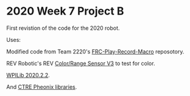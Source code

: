 # 2020 Week 7 Project B
First revistion of the code for the 2020 robot.

Uses:

Modified code from Team 2220's [FRC-Play-Record-Macro](https://github.com/DennisMelamed/FRC-Play-Record-Macro) reposotory.

REV Robotic's REV [Color/Range Sensor V3](http://www.revrobotics.com/rev-31-1557/) to test for color.

[WPILib 2020.2.2](https://github.com/wpilibsuite/allwpilib/releases/tag/v2020.2.2).

And [CTRE Pheonix libraries](https://www.ctr-electronics.com/control-system/motor-control/victor-spx.html#product_tabs_technical_resources).
